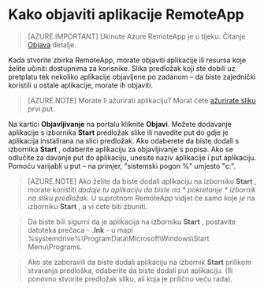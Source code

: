 <properties
    pageTitle="Objavljivanje aplikacije Azure RemoteApp | Microsoft Azure"
    description="Saznajte kako objaviti aplikacija i resursa u Azure RemoteApp."
    services="remoteapp"
    documentationCenter=""
    authors="lizap"
    manager="mbaldwin" />

<tags
    ms.service="remoteapp"
    ms.workload="tbd"
    ms.tgt_pltfrm="na"
    ms.devlang="na"
    ms.topic="article"
    ms.date="08/15/2016"
    ms.author="elizapo" />


# <a name="how-to-publish-an-app-in-remoteapp"></a>Kako objaviti aplikacije RemoteApp

> [AZURE.IMPORTANT]
> Ukinute Azure RemoteApp je u tijeku. Čitanje [Objava](https://go.microsoft.com/fwlink/?linkid=821148) detalje.

Kada stvorite zbirka RemoteApp, morate objaviti aplikacije ili resursa koje želite učiniti dostupnima za korisnike. Slika predložak koji ste dobili uz pretplatu tek nekoliko aplikacije objavljene po zadanom – da biste zajednički koristili u ostale aplikacije, morate ih objaviti.

> [AZURE.NOTE] Morate li ažurirati aplikaciju? Morat ćete [ažurirate sliku](remoteapp-update.md) prvi put.

Na kartici **Objavljivanje** na portalu kliknite **Objavi**. Možete dodavanje aplikacije s izbornika **Start** predložak slike ili navedite put do gdje je aplikacija instalirana na slici predložak. Ako odaberete da biste dodali s izbornika **Start** , odaberite aplikaciju za objavljivanje s popisa. Ako se odlučite za davanje put do aplikaciju, unesite naziv aplikacije i put aplikaciju. Pomoću varijabli u put – na primjer, "sistemski pogon %" umjesto "c:\".

> [AZURE.NOTE] Ako želite da biste dodali aplikaciju na izborniku **Start** , morate koristiti *dodaje tu aplikaciju da biste na * *pokretanje* * izbornik na sliku predložak.* U suprotnom RemoteApp vidjet će samo koje *je* na izborniku **Start** , a vi ćete biti zbuniti. 

>Da biste bili sigurni da je aplikacija na izborniku **Start** , postavite datoteka prečaca - **.lnk** - u mapi %systemdrive%\ProgramData\Microsoft\Windows\Start Menu\Programs.

> Ako ste zaboravili da biste dodali aplikaciju na izbornik **Start** prilikom stvaranja predloška, odaberite da biste dodali put aplikaciju. (Ili ponovno stvorite predložak sliku, ali koja je prilično veću rada).


 